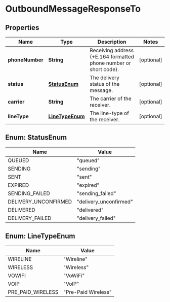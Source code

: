 # OutboundMessageResponseTo

## Properties
Name | Type | Description | Notes
------------ | ------------- | ------------- | -------------
**phoneNumber** | **String** | Receiving address (+E.164 formatted phone number or short code). |  [optional]
**status** | [**StatusEnum**](#StatusEnum) | The delivery status of the message. |  [optional]
**carrier** | **String** | The carrier of the receiver. |  [optional]
**lineType** | [**LineTypeEnum**](#LineTypeEnum) | The line-type of the receiver. |  [optional]

<a name="StatusEnum"></a>
## Enum: StatusEnum
Name | Value
---- | -----
QUEUED | &quot;queued&quot;
SENDING | &quot;sending&quot;
SENT | &quot;sent&quot;
EXPIRED | &quot;expired&quot;
SENDING_FAILED | &quot;sending_failed&quot;
DELIVERY_UNCONFIRMED | &quot;delivery_unconfirmed&quot;
DELIVERED | &quot;delivered&quot;
DELIVERY_FAILED | &quot;delivery_failed&quot;

<a name="LineTypeEnum"></a>
## Enum: LineTypeEnum
Name | Value
---- | -----
WIRELINE | &quot;Wireline&quot;
WIRELESS | &quot;Wireless&quot;
VOWIFI | &quot;VoWiFi&quot;
VOIP | &quot;VoIP&quot;
PRE_PAID_WIRELESS | &quot;Pre-Paid Wireless&quot;
